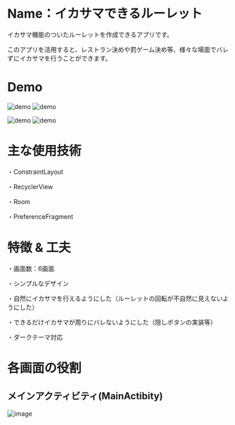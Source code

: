 # Name：イカサマできるルーレット
イカサマ機能のついたルーレットを作成できるアプリです。

このアプリを活用すると、レストラン決めや罰ゲーム決め等、様々な場面でバレずにイカサマを行うことができます。

# Demo
![demo](https://raw.github.com/wiki/kasaiS-2-S-2/Cheat_Roulette/images/main2.gif)
![demo](https://raw.github.com/wiki/kasaiS-2-S-2/Cheat_Roulette/images/roulette_create.gif)

![demo](https://raw.github.com/wiki/kasaiS-2-S-2/Cheat_Roulette/images/myRoulette.gif)
![demo](https://raw.github.com/wiki/kasaiS-2-S-2/Cheat_Roulette/images/dark_mode.gif)

# 主な使用技術
・ConstraintLayout

・RecyclerView

・Room

・PreferenceFragment

# 特徴 & 工夫
・画面数：6画面

・シンプルなデザイン

・自然にイカサマを行えるようにした（ルーレットの回転が不自然に見えないようにした）

・できるだけイカサマが周りにバレないようにした（隠しボタンの実装等）

・ダークテーマ対応

# 各画面の役割
## メインアクティビティ(MainActibity)
![image](https://raw.github.com/wiki/kasaiS-2-S-2/Cheat_Roulette/images/main.jpg)
